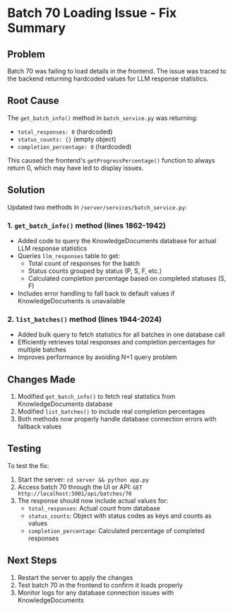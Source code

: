 # Batch 70 Loading Issue - Fix Summary

## Problem
Batch 70 was failing to load details in the frontend. The issue was traced to the backend returning hardcoded values for LLM response statistics.

## Root Cause
The `get_batch_info()` method in `batch_service.py` was returning:
- `total_responses: 0` (hardcoded)
- `status_counts: {}` (empty object)
- `completion_percentage: 0` (hardcoded)

This caused the frontend's `getProgressPercentage()` function to always return 0, which may have led to display issues.

## Solution
Updated two methods in `/server/services/batch_service.py`:

### 1. `get_batch_info()` method (lines 1862-1942)
- Added code to query the KnowledgeDocuments database for actual LLM response statistics
- Queries `llm_responses` table to get:
  - Total count of responses for the batch
  - Status counts grouped by status (P, S, F, etc.)
  - Calculated completion percentage based on completed statuses (S, F)
- Includes error handling to fall back to default values if KnowledgeDocuments is unavailable

### 2. `list_batches()` method (lines 1944-2024)
- Added bulk query to fetch statistics for all batches in one database call
- Efficiently retrieves total responses and completion percentages for multiple batches
- Improves performance by avoiding N+1 query problem

## Changes Made
1. Modified `get_batch_info()` to fetch real statistics from KnowledgeDocuments database
2. Modified `list_batches()` to include real completion percentages
3. Both methods now properly handle database connection errors with fallback values

## Testing
To test the fix:
1. Start the server: `cd server && python app.py`
2. Access batch 70 through the UI or API: `GET http://localhost:5001/api/batches/70`
3. The response should now include actual values for:
   - `total_responses`: Actual count from database
   - `status_counts`: Object with status codes as keys and counts as values
   - `completion_percentage`: Calculated percentage of completed responses

## Next Steps
1. Restart the server to apply the changes
2. Test batch 70 in the frontend to confirm it loads properly
3. Monitor logs for any database connection issues with KnowledgeDocuments